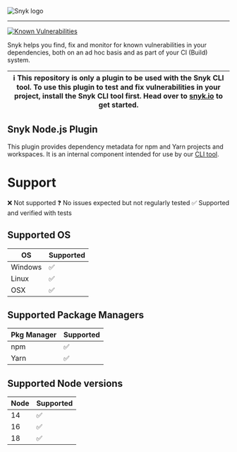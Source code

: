 ![Snyk logo](https://snyk.io/style/asset/logo/snyk-print.svg)

---

[![Known Vulnerabilities](https://snyk.io/test/github/snyk/snyk-nodejs-plugin/badge.svg)](https://snyk.io/test/github/snyk/snyk-nodejs-plugin)

Snyk helps you find, fix and monitor for known vulnerabilities in your dependencies, both on an ad hoc basis and as part of your CI (Build) system.

| :information_source: This repository is only a plugin to be used with the Snyk CLI tool. To use this plugin to test and fix vulnerabilities in your project, install the Snyk CLI tool first. Head over to [snyk.io](https://github.com/snyk/snyk) to get started. |
| ------------------------------------------------------------------------------------------------------------------------------------------------------------------------------------------------------------------------------------------------------------------ |

## Snyk Node.js Plugin

This plugin provides dependency metadata for npm and Yarn projects and workspaces. It is an internal component intended for use by our [CLI tool](https://github.com/snyk/snyk).

# Support

❌ Not supported
❓ No issues expected but not regularly tested
✅ Supported and verified with tests

## Supported OS

| OS      | Supported |
| ------- | --------- |
| Windows | ✅        |
| Linux   | ✅        |
| OSX     | ️✅       |

## Supported Package Managers

| Pkg Manager | Supported |
| ----------- | --------- |
| npm         | ✅        |
| Yarn        | ✅        |

## Supported Node versions

| Node | Supported |
| ---- | --------- |
| 14   | ✅        |
| 16   | ✅        |
| 18   | ✅        |

